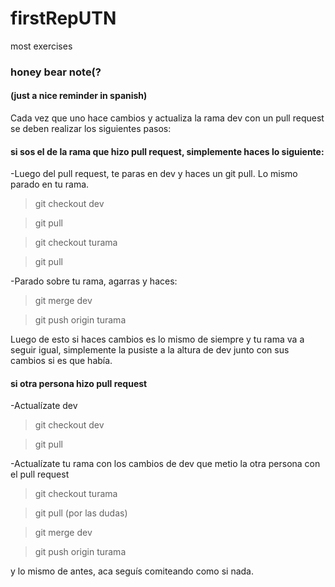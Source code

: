 # firstRepUTN
most exercises

### honey bear note(?
#### (just a nice reminder in spanish)

Cada vez que uno hace cambios y actualiza la rama dev con un pull request se deben realizar los siguientes pasos:

#### si sos el de la rama que hizo pull request, simplemente haces lo siguiente:

-Luego del pull request, te paras en dev y haces un git pull. Lo mismo parado en tu rama.
> git checkout dev

> git pull

> git checkout turama

> git pull

-Parado sobre tu rama, agarras y haces: 
> git merge dev

> git push origin turama

Luego de esto si haces cambios es lo mismo de siempre y tu rama va a seguir igual, simplemente la pusiste a la altura de dev junto con sus cambios si es que había.

#### si otra persona hizo pull request

-Actualízate dev
> git checkout dev

> git pull

-Actualízate tu rama con los cambios de dev que metio la otra persona con el pull request
> git checkout turama

> git pull (por las dudas)

> git merge dev

> git push origin turama

y lo mismo de antes, aca seguís comiteando como si nada.